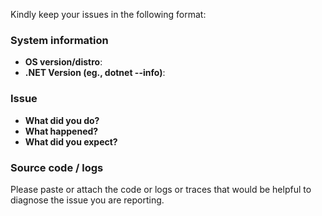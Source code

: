 Kindly keep your issues in the following format:

### System information

- **OS version/distro**:
- **.NET Version (eg., dotnet --info)**: 

### Issue

- **What did you do?**
- **What happened?**
- **What did you expect?**

### Source code / logs

Please paste or attach the code or logs or traces that would be helpful to diagnose the issue you are reporting.
